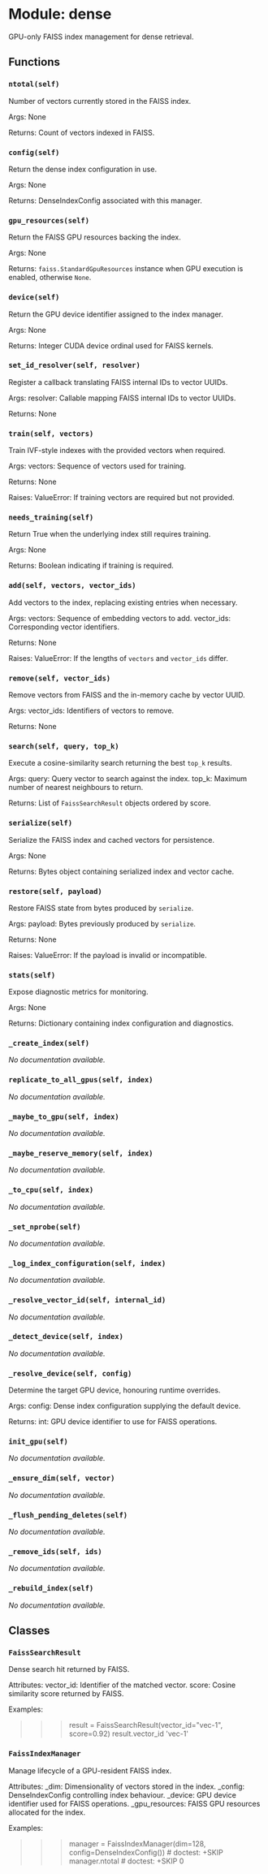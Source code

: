 # Module: dense

GPU-only FAISS index management for dense retrieval.

## Functions

### `ntotal(self)`

Number of vectors currently stored in the FAISS index.

Args:
None

Returns:
Count of vectors indexed in FAISS.

### `config(self)`

Return the dense index configuration in use.

Args:
None

Returns:
DenseIndexConfig associated with this manager.

### `gpu_resources(self)`

Return the FAISS GPU resources backing the index.

Args:
None

Returns:
`faiss.StandardGpuResources` instance when GPU execution is enabled, otherwise ``None``.

### `device(self)`

Return the GPU device identifier assigned to the index manager.

Args:
None

Returns:
Integer CUDA device ordinal used for FAISS kernels.

### `set_id_resolver(self, resolver)`

Register a callback translating FAISS internal IDs to vector UUIDs.

Args:
resolver: Callable mapping FAISS internal IDs to vector UUIDs.

Returns:
None

### `train(self, vectors)`

Train IVF-style indexes with the provided vectors when required.

Args:
vectors: Sequence of vectors used for training.

Returns:
None

Raises:
ValueError: If training vectors are required but not provided.

### `needs_training(self)`

Return True when the underlying index still requires training.

Args:
None

Returns:
Boolean indicating if training is required.

### `add(self, vectors, vector_ids)`

Add vectors to the index, replacing existing entries when necessary.

Args:
vectors: Sequence of embedding vectors to add.
vector_ids: Corresponding vector identifiers.

Returns:
None

Raises:
ValueError: If the lengths of `vectors` and `vector_ids` differ.

### `remove(self, vector_ids)`

Remove vectors from FAISS and the in-memory cache by vector UUID.

Args:
vector_ids: Identifiers of vectors to remove.

Returns:
None

### `search(self, query, top_k)`

Execute a cosine-similarity search returning the best `top_k` results.

Args:
query: Query vector to search against the index.
top_k: Maximum number of nearest neighbours to return.

Returns:
List of `FaissSearchResult` objects ordered by score.

### `serialize(self)`

Serialize the FAISS index and cached vectors for persistence.

Args:
None

Returns:
Bytes object containing serialized index and vector cache.

### `restore(self, payload)`

Restore FAISS state from bytes produced by `serialize`.

Args:
payload: Bytes previously produced by `serialize`.

Returns:
None

Raises:
ValueError: If the payload is invalid or incompatible.

### `stats(self)`

Expose diagnostic metrics for monitoring.

Args:
None

Returns:
Dictionary containing index configuration and diagnostics.

### `_create_index(self)`

*No documentation available.*

### `replicate_to_all_gpus(self, index)`

*No documentation available.*

### `_maybe_to_gpu(self, index)`

*No documentation available.*

### `_maybe_reserve_memory(self, index)`

*No documentation available.*

### `_to_cpu(self, index)`

*No documentation available.*

### `_set_nprobe(self)`

*No documentation available.*

### `_log_index_configuration(self, index)`

*No documentation available.*

### `_resolve_vector_id(self, internal_id)`

*No documentation available.*

### `_detect_device(self, index)`

*No documentation available.*

### `_resolve_device(self, config)`

Determine the target GPU device, honouring runtime overrides.

Args:
config: Dense index configuration supplying the default device.

Returns:
int: GPU device identifier to use for FAISS operations.

### `init_gpu(self)`

*No documentation available.*

### `_ensure_dim(self, vector)`

*No documentation available.*

### `_flush_pending_deletes(self)`

*No documentation available.*

### `_remove_ids(self, ids)`

*No documentation available.*

### `_rebuild_index(self)`

*No documentation available.*

## Classes

### `FaissSearchResult`

Dense search hit returned by FAISS.

Attributes:
vector_id: Identifier of the matched vector.
score: Cosine similarity score returned by FAISS.

Examples:
>>> result = FaissSearchResult(vector_id="vec-1", score=0.92)
>>> result.vector_id
'vec-1'

### `FaissIndexManager`

Manage lifecycle of a GPU-resident FAISS index.

Attributes:
_dim: Dimensionality of vectors stored in the index.
_config: DenseIndexConfig controlling index behaviour.
_device: GPU device identifier used for FAISS operations.
_gpu_resources: FAISS GPU resources allocated for the index.

Examples:
>>> manager = FaissIndexManager(dim=128, config=DenseIndexConfig())  # doctest: +SKIP
>>> manager.ntotal  # doctest: +SKIP
0
